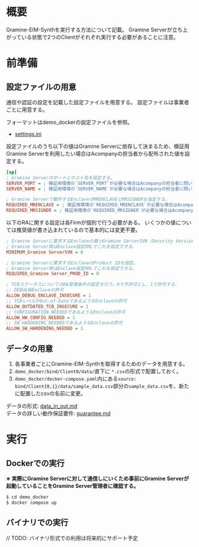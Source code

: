 # 概要
Gramine-EIM-Synthを実行する方法について記載。
Gramine Serverが立ち上がっている状態で2つのClientがそれぞれ実行する必要があることに注意。

# 前準備
## 設定ファイルの用意

通信や認証の設定を記載した設定ファイルを用意する。
設定ファイルは事業者ごとに用意する。

フォーマットはdemo_dockerの設定ファイルを参照。
- [settings.ini](../demo_docker/bind/Client0/settings.ini)

設定ファイルのうち以下の値はGramine Serverに依存して決まるため、検証用Gramine Serverを利用したい場合はAcompanyの担当者から配布された値を設定する。

```ini
[sp]
; Gramine Serverのポートとホスト名を設定する。
SERVER_PORT = ; 検証用環境の`SERVER_PORT`が必要な場合はAcompanyの担当者に問い合わせてください。
SERVER_NAME = ; 検証用環境の`SERVER_NAME`が必要な場合はAcompanyの担当者に問い合わせてください。

; Gramine Serverで動作するEnclaveのMRENCLAVEとMRSIGNERを指定する。
REQUIRED_MRENCLAVE = ; 検証用環境の`REQUIRED_MRENCLAVE`が必要な場合はAcompanyの担当者に問い合わせてください。
REQUIRED_MRSIGNER = ; 検証用環境の`REQUIRED_MRSIGNER`が必要な場合はAcompanyの担当者に問い合わせてください。
```

以下のRAに関する設定は各Firmが個別で行う必要がある。
いくつかの値については推奨値が書き込まれているので基本的には変更不要。
```ini
; Gramine Serverに要求するEnclaveの最小Gramine ServerSVN（Security Version Number）を設定。
; Gramine Server側はEnclave設定XMLでこれを設定できる。
MINIMUM_Gramine ServerSVN = 0

; Gramine Serverに要求するEnclaveのProduct IDを設定。
; Gramine Server側はEnclave設定XMLでこれを設定できる。
REQUIRED_Gramine Server_PROD_ID = 0

; TCBステータスについてのRA受理条件の設定を行う。0で不許可とし、1で許可する。
;; DEBUG版Enclaveの許可
ALLOW_DEBUG_ENCLAVE_INSECURE = 1
;; TCBレベルがOut-of-DateであるようなEnclaveの許可
ALLOW_OUTDATED_TCB_INSECURE = 1
;; CONFIGURATION_NEEDEDであるようなEnclaveの許可
ALLOW_HW_CONFIG_NEEDED = 1
;; SW_HARDENING_NEEDEDであるようなEnclaveの許可
ALLOW_SW_HARDENING_NEEDED = 1
```

## データの用意
1. 各事業者ごとにGramine-EIM-Synthを取得するためのデータを用意する。
2. `demo_docker/bind/Client0/data/`直下に `*.csv`の形式で配置しておく。
3. `demo_docker/docker-compose.yaml`内にある`source: bind/Client{0,1}/data/sample_data.csv`部分の`sample_data.csv`を、新たに配置したcsvの名前に変更。

データの形式: [data_in_out.md](../docs/data_in_out.md)  
データの詳しい動作保証要件: [guarantee.md](../docs/guarantee.md)

# 実行
## Dockerでの実行
**※ 実際にGramine Serverに対して通信しにいくため事前にGramine Serverが起動していることをGramine Server管理者に確認する。**

```bash
$ cd demo_docker
$ docker compose up
```

## バイナリでの実行
// TODO: バイナリ形式での利用は将来的にサポート予定
